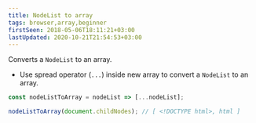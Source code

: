 ```yaml
---
title: NodeList to array
tags: browser,array,beginner
firstSeen: 2018-05-06T18:11:21+03:00
lastUpdated: 2020-10-21T21:54:53+03:00
---
```


Converts a `NodeList` to an array.

- Use spread operator (`...`) inside new array to convert a `NodeList` to an array.

```js
const nodeListToArray = nodeList => [...nodeList];
```

```js
nodeListToArray(document.childNodes); // [ <!DOCTYPE html>, html ]
```
